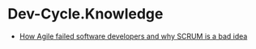 # Dev-Cycle.Knowledge
- [How Agile failed software developers and why SCRUM is a bad idea](https://youtu.be/KJ5u_Kui1sU)
